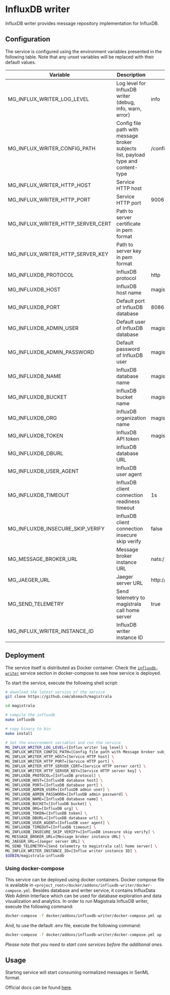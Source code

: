 # InfluxDB writer

InfluxDB writer provides message repository implementation for InfluxDB.

## Configuration

The service is configured using the environment variables presented in the
following table. Note that any unset variables will be replaced with their
default values.

| Variable                          | Description                                                                       | Default                        |
| --------------------------------- | --------------------------------------------------------------------------------- | ------------------------------ |
| MG_INFLUX_WRITER_LOG_LEVEL        | Log level for InfluxDB writer (debug, info, warn, error)                          | info                           |
| MG_INFLUX_WRITER_CONFIG_PATH      | Config file path with message broker subjects list, payload type and content-type | /configs.toml                  |
| MG_INFLUX_WRITER_HTTP_HOST        | Service HTTP host                                                                 |                                |
| MG_INFLUX_WRITER_HTTP_PORT        | Service HTTP port                                                                 | 9006                           |
| MG_INFLUX_WRITER_HTTP_SERVER_CERT | Path to server certificate in pem format                                          |                                |
| MG_INFLUX_WRITER_HTTP_SERVER_KEY  | Path to server key in pem format                                                  |                                |
| MG_INFLUXDB_PROTOCOL              | InfluxDB protocol                                                                 | http                           |
| MG_INFLUXDB_HOST                  | InfluxDB host name                                                                | magistrala-influxdb            |
| MG_INFLUXDB_PORT                  | Default port of InfluxDB database                                                 | 8086                           |
| MG_INFLUXDB_ADMIN_USER            | Default user of InfluxDB database                                                 | magistrala                     |
| MG_INFLUXDB_ADMIN_PASSWORD        | Default password of InfluxDB user                                                 | magistrala                     |
| MG_INFLUXDB_NAME                  | InfluxDB database name                                                            | magistrala                     |
| MG_INFLUXDB_BUCKET                | InfluxDB bucket name                                                              | magistrala-bucket              |
| MG_INFLUXDB_ORG                   | InfluxDB organization name                                                        | magistrala                     |
| MG_INFLUXDB_TOKEN                 | InfluxDB API token                                                                | magistrala-token               |
| MG_INFLUXDB_DBURL                 | InfluxDB database URL                                                             |                                |
| MG_INFLUXDB_USER_AGENT            | InfluxDB user agent                                                               |                                |
| MG_INFLUXDB_TIMEOUT               | InfluxDB client connection readiness timeout                                      | 1s                             |
| MG_INFLUXDB_INSECURE_SKIP_VERIFY  | InfluxDB client connection insecure skip verify                                   | false                          |
| MG_MESSAGE_BROKER_URL             | Message broker instance URL                                                       | nats://localhost:4222          |
| MG_JAEGER_URL                     | Jaeger server URL                                                                 | http://jaeger:14268/api/traces |
| MG_SEND_TELEMETRY                 | Send telemetry to magistrala call home server                                     | true                           |
| MG_INFLUX_WRITER_INSTANCE_ID      | InfluxDB writer instance ID                                                       |                                |

## Deployment

The service itself is distributed as Docker container. Check the [`influxdb-writer`](https://github.com/absmach/magistrala/blob/master/docker/addons/influxdb-writer/docker-compose.yml#L35-L58) service section in docker-compose to see how service is deployed.

To start the service, execute the following shell script:

```bash
# download the latest version of the service
git clone https://github.com/absmach/magistrala

cd magistrala

# compile the influxdb
make influxdb

# copy binary to bin
make install

# Set the environment variables and run the service
MG_INFLUX_WRITER_LOG_LEVEL=[Influx writer log level] \
MG_INFLUX_WRITER_CONFIG_PATH=[Config file path with Message broker subjects list, payload type and content-type] \
MG_INFLUX_WRITER_HTTP_HOST=[Service HTTP host] \
MG_INFLUX_WRITER_HTTP_PORT=[Service HTTP port] \
MG_INFLUX_WRITER_HTTP_SERVER_CERT=[Service HTTP server cert] \
MG_INFLUX_WRITER_HTTP_SERVER_KEY=[Service HTTP server key] \
MG_INFLUXDB_PROTOCOL=[InfluxDB protocol] \
MG_INFLUXDB_HOST=[InfluxDB database host] \
MG_INFLUXDB_PORT=[InfluxDB database port] \
MG_INFLUXDB_ADMIN_USER=[InfluxDB admin user] \
MG_INFLUXDB_ADMIN_PASSWORD=[InfluxDB admin password] \
MG_INFLUXDB_NAME=[InfluxDB database name] \
MG_INFLUXDB_BUCKET=[InfluxDB bucket] \
MG_INFLUXDB_ORG=[InfluxDB org] \
MG_INFLUXDB_TOKEN=[InfluxDB token] \
MG_INFLUXDB_DBURL=[InfluxDB database url] \
MG_INFLUXDB_USER_AGENT=[InfluxDB user agent] \
MG_INFLUXDB_TIMEOUT=[InfluxDB timeout] \
MG_INFLUXDB_INSECURE_SKIP_VERIFY=[InfluxDB insecure skip verify] \
MG_MESSAGE_BROKER_URL=[Message broker instance URL] \
MG_JAEGER_URL=[Jaeger server URL] \
MG_SEND_TELEMETRY=[Send telemetry to magistrala call home server] \
MG_INFLUX_WRITER_INSTANCE_ID=[Influx writer instance ID] \
$GOBIN/magistrala-influxdb
```

### Using docker-compose

This service can be deployed using docker containers.
Docker compose file is available in `<project_root>/docker/addons/influxdb-writer/docker-compose.yml`. Besides database
and writer service, it contains InfluxData Web Admin Interface which can be used for database
exploration and data visualization and analytics. In order to run Magistrala InfluxDB writer, execute the following command:

```bash
docker-compose -f docker/addons/influxdb-writer/docker-compose.yml up -d
```

And, to use the default .env file, execute the following command:

```bash
docker-compose -f docker/addons/influxdb-writer/docker-compose.yml up --env-file docker/.env -d
```

_Please note that you need to start core services before the additional ones._

## Usage

Starting service will start consuming normalized messages in SenML format.

Official docs can be found [here](https://docs.magistrala.abstractmachines.fr).
